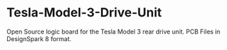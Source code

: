 # Tesla-Model-3-Drive-Unit
Open Source logic board for the Tesla Model 3 rear drive unit. PCB Files in DesignSpark 8 format.
